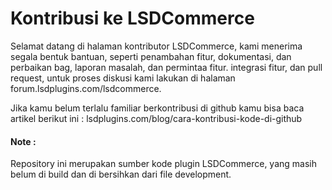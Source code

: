 # Kontribusi ke LSDCommerce

Selamat datang di halaman kontributor LSDCommerce, kami menerima segala bentuk bantuan, seperti penambahan fitur, dokumentasi, dan perbaikan bag, laporan masalah, dan permintaa fitur.
integrasi fitur, dan pull request, untuk proses diskusi kami lakukan di halaman forum.lsdplugins.com/lsdcommerce.

Jika kamu belum terlalu familiar berkontribusi di github kamu bisa baca artikel berikut ini : 
lsdplugins.com/blog/cara-kontribusi-kode-di-github

#### Note :
Repository ini merupakan sumber kode plugin LSDCommerce, yang masih belum di build dan di bersihkan dari file development.